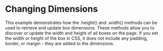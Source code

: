 # Changing Dimensions
This example demonstrates how the .height() and .width() methods can be used to retrieve and update box dimensions. These methods allow you to discover or update the width and height of all boxes on the page. If you set the width or height of the box in CSS, it does not include any padding, border, or margin - they are added to the dimensions.
